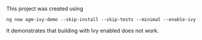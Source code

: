 This project was created using
```
ng new agm-ivy-demo --skip-install --skip-tests --minimal --enable-ivy
```

It demonstrates that building with Ivy enabled does not work.
